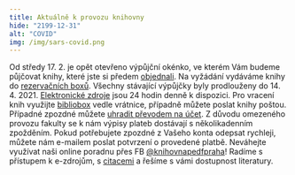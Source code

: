 ```yaml
---
title: Aktuálně k provozu knihovny
hide: "2199-12-31"
alt: "COVID"
img: /img/sars-covid.png
---
```


Od středy 17. 2. je opět otevřeno výpůjční okénko, ve kterém Vám budeme
půjčovat knihy, které jste si předem [objednali](online_objednani.html).
Na vyžádání vydáváme knihy do [rezervačních boxů](rezervacni_boxy.html).
Všechny stávající výpůjčky byly prodlouženy do 14. 4. 2021.
[Elektronické zdroje](eiz.htm) jsou 24 hodin denně k dispozici. Pro vracení
knih využijte [bibliobox](bibliobox.html) vedle vrátnice, případně můžete poslat knihy poštou.
Případné zpozdné můžete [uhradit převodem na účet](zpozdne.html). 
Z důvodu omezeného provozu fakulty se k nám výpisy plateb dostávají s
několikadenním zpožděním. Pokud potřebujete zpozdné z Vašeho konta odepsat
rychleji, můžete nám e-mailem poslat potvrzení o provedené platbě.
Neváhejte využívat naši
online poradnu přes FB [@knihovnapedfpraha](https://www.facebook.com/knihovnapedfpraha)! Radíme s přístupem k e-zdrojům, s
[citacemi](inform_vzdelavani.htm) a řešíme s vámi dostupnost literatury.
